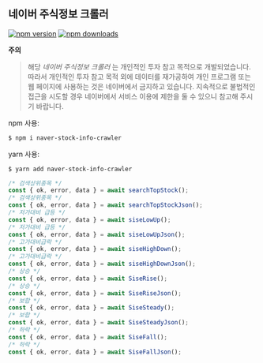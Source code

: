## 네이버 주식정보 크롤러

[![npm version](https://img.shields.io/npm/v/naver-stock-info-crawler.svg?style=flat-square)](https://www.npmjs.org/package/naver-stock-info-crawler)
[![npm downloads](https://img.shields.io/npm/dm/naver-stock-info-crawler.svg?style=flat-square)](http://npm-stat.com/charts.html?package=naver-stock-info-crawler)

**주의**

> 해당 _네이버 주식정보 크롤러_ 는 개인적인 투자 참고 목적으로 개발되었습니다. 따라서 개인적인 투자 참고 목적 외에 데이터를 재가공하여 개인 프로그램 또는 웹 페이지에 사용하는 것은 네이버에서 금지하고 있습니다. 지속적으로 불법적인 접근을 시도할 경우 네이버에서 서비스 이용에 제한을 둘 수 있으니 참고해 주시기 바랍니다.

npm 사용:

```bash
$ npm i naver-stock-info-crawler
```

yarn 사용:

```bash
$ yarn add naver-stock-info-crawler
```

```typescript
/* 검색상위종목 */
const { ok, error, data } = await searchTopStock();
/* 검색상위종목 */
const { ok, error, data } = await searchTopStockJson();
/* 저가대비 급등 */
const { ok, error, data } = await siseLowUp();
/* 저가대비 급등 */
const { ok, error, data } = await siseLowUpJson();
/* 고가대비급락 */
const { ok, error, data } = await siseHighDown();
/* 고가대비급락 */
const { ok, error, data } = await siseHighDownJson();
/* 상승 */
const { ok, error, data } = await SiseRise();
/* 상승 */
const { ok, error, data } = await SiseRiseJson();
/* 보합 */
const { ok, error, data } = await SiseSteady();
/* 보합 */
const { ok, error, data } = await SiseSteadyJson();
/* 하락 */
const { ok, error, data } = await SiseFall();
/* 하락 */
const { ok, error, data } = await SiseFallJson();
```
